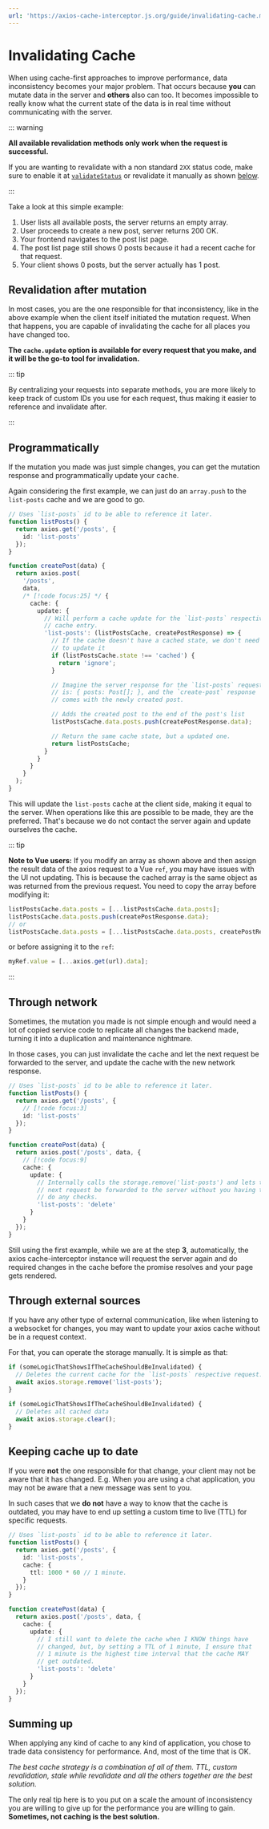 ```yaml
---
url: 'https://axios-cache-interceptor.js.org/guide/invalidating-cache.md'
---
```

# Invalidating Cache

When using cache-first approaches to improve performance, data inconsistency becomes your
major problem. That occurs because **you** can mutate data in the server and **others**
also can too. It becomes impossible to really know what the current state of the data is
in real time without communicating with the server.

::: warning

**All available revalidation methods only work when the request is successful.**

If you are wanting to revalidate with a non standard `2XX` status code, make sure to
enable it at [`validateStatus`](https://axios-http.com/docs/handling_errors) or revalidate
it manually as shown [below](#updating-cache-through-external-sources).

:::

Take a look at this simple example:

1. User lists all available posts, the server returns an empty array.
2. User proceeds to create a new post, server returns 200 OK.
3. Your frontend navigates to the post list page.
4. The post list page still shows 0 posts because it had a recent cache for that request.
5. Your client shows 0 posts, but the server actually has 1 post.

## Revalidation after mutation

In most cases, you are the one responsible for that inconsistency, like in the above
example when the client itself initiated the mutation request. When that happens, you are
capable of invalidating the cache for all places you have changed too.

**The `cache.update` option is available for every request that you make, and it will be
the go-to tool for invalidation.**

::: tip

By centralizing your requests into separate methods, you are more likely to keep track of
custom IDs you use for each request, thus making it easier to reference and invalidate
after.

:::

## Programmatically

If the mutation you made was just simple changes, you can get the mutation response and
programmatically update your cache.

Again considering the first example, we can just do an `array.push` to the `list-posts`
cache and we are good to go.

```ts
// Uses `list-posts` id to be able to reference it later.
function listPosts() {
  return axios.get('/posts', {
    id: 'list-posts'
  });
}

function createPost(data) {
  return axios.post(
    '/posts',
    data,
    /* [!code focus:25] */ {
      cache: {
        update: {
          // Will perform a cache update for the `list-posts` respective
          // cache entry.
          'list-posts': (listPostsCache, createPostResponse) => {
            // If the cache doesn't have a cached state, we don't need
            // to update it
            if (listPostsCache.state !== 'cached') {
              return 'ignore';
            }

            // Imagine the server response for the `list-posts` request
            // is: { posts: Post[]; }, and the `create-post` response
            // comes with the newly created post.

            // Adds the created post to the end of the post's list
            listPostsCache.data.posts.push(createPostResponse.data);

            // Return the same cache state, but a updated one.
            return listPostsCache;
          }
        }
      }
    }
  );
}
```

This will update the `list-posts` cache at the client side, making it equal to the server.
When operations like this are possible to be made, they are the preferred. That's because
we do not contact the server again and update ourselves the cache.

::: tip

**Note to Vue users:** If you modify an array as shown above and then assign the result
data of the axios request to a Vue `ref`, you may have issues with the UI not updating.
This is because the cached array is the same object as was returned from the previous
request. You need to copy the array before modifying it:

```ts
listPostsCache.data.posts = [...listPostsCache.data.posts];
listPostsCache.data.posts.push(createPostResponse.data);
// or
listPostsCache.data.posts = [...listPostsCache.data.posts, createPostResponse.data];
```

or before assigning it to the `ref`:

```ts
myRef.value = [...axios.get(url).data];
```

:::

## Through network

Sometimes, the mutation you made is not simple enough and would need a lot of copied
service code to replicate all changes the backend made, turning it into a duplication and
maintenance nightmare.

In those cases, you can just invalidate the cache and let the next request be forwarded to
the server, and update the cache with the new network response.

```ts
// Uses `list-posts` id to be able to reference it later.
function listPosts() {
  return axios.get('/posts', {
    // [!code focus:3]
    id: 'list-posts'
  });
}

function createPost(data) {
  return axios.post('/posts', data, {
    // [!code focus:9]
    cache: {
      update: {
        // Internally calls the storage.remove('list-posts') and lets the
        // next request be forwarded to the server without you having to
        // do any checks.
        'list-posts': 'delete'
      }
    }
  });
}
```

Still using the first example, while we are at the step **3**, automatically, the axios
cache-interceptor instance will request the server again and do required changes in the
cache before the promise resolves and your page gets rendered.

## Through external sources

If you have any other type of external communication, like when listening to a websocket
for changes, you may want to update your axios cache without be in a request context.

For that, you can operate the storage manually. It is simple as that:

```ts
if (someLogicThatShowsIfTheCacheShouldBeInvalidated) {
  // Deletes the current cache for the `list-posts` respective request.
  await axios.storage.remove('list-posts');
}

if (someLogicThatShowsIfTheCacheShouldBeInvalidated) {
  // Deletes all cached data
  await axios.storage.clear();
}
```

## Keeping cache up to date

If you were **not** the one responsible for that change, your client may not be aware that
it has changed. E.g. When you are using a chat application, you may not be aware that a
new message was sent to you.

In such cases that we **do not** have a way to know that the cache is outdated, you may
have to end up setting a custom time to live (TTL) for specific requests.

```ts
// Uses `list-posts` id to be able to reference it later.
function listPosts() {
  return axios.get('/posts', {
    id: 'list-posts',
    cache: {
      ttl: 1000 * 60 // 1 minute.
    }
  });
}

function createPost(data) {
  return axios.post('/posts', data, {
    cache: {
      update: {
        // I still want to delete the cache when I KNOW things have
        // changed, but, by setting a TTL of 1 minute, I ensure that
        // 1 minute is the highest time interval that the cache MAY
        // get outdated.
        'list-posts': 'delete'
      }
    }
  });
}
```

## Summing up

When applying any kind of cache to any kind of application, you chose to trade data
consistency for performance. And, most of the time that is OK.

*The best cache strategy is a combination of all of them. TTL, custom revalidation, stale
while revalidate and all the others together are the best solution.*

The only real tip here is to you put on a scale the amount of inconsistency you are
willing to give up for the performance you are willing to gain. **Sometimes, not caching
is the best solution.**
